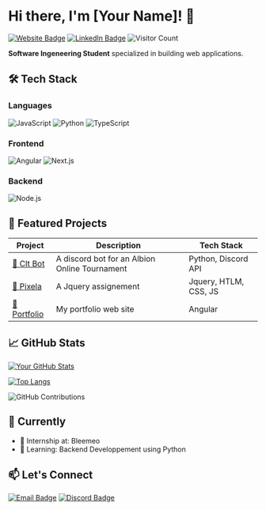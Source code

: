 # Hi there, I'm [Your Name]! 👋

[![Website Badge](https://img.shields.io/badge/Portfolio-Your_Portfolio_Website-FF4088?style=flat-square&logo=google-chrome)](https://your-portfolio-site.com)
[![LinkedIn Badge](https://img.shields.io/badge/LinkedIn-Your_Name-0A66C2?style=flat-square&logo=linkedin)](https://www.linkedin.com/in/raphaelrobin03/)
![Visitor Count](https://visitor-badge.glitch.me/badge?page_id=yourusername.yourusername)

**Software Ingeneering Student** specialized in building web applications.

## 🛠️ Tech Stack

### **Languages**
![JavaScript](https://img.shields.io/badge/-JavaScript-F7DF1E?style=flat-square&logo=javascript&logoColor=black)
![Python](https://img.shields.io/badge/-Python-3776AB?style=flat-square&logo=python&logoColor=white)
![TypeScript](https://img.shields.io/badge/-TypeScript-3178C6?style=flat-square&logo=typescript&logoColor=white)

### **Frontend**
![Angular](https://img.shields.io/badge/-React-61DAFB?style=flat-square&logo=angular&logoColor=black)
![Next.js](https://img.shields.io/badge/-Next.js-000000?style=flat-square&logo=next.js)

### **Backend**
![Node.js](https://img.shields.io/badge/-Node.js-339933?style=flat-square&logo=node.js&logoColor=white)

## 🌟 Featured Projects

| Project | Description | Tech Stack |
|---------|-------------|------------|
| [🔗 Clt Bot  ](https://github.com/Arphale/clt-bot) | A discord bot for an Albion Online Tournament | Python, Discord API |
| [🔗 Pixela   ](https://github.com/Arphale/pixela) | A Jquery assignement                        | Jquery, HTLM, CSS, JS |
| [🔗 Portfolio](https://github.com/Arphale/portfolio) | My portfolio web site                                     | Angular |

## 📈 GitHub Stats

[![Your GitHub Stats](https://github-readme-stats.vercel.app/api?username=Arphale&show_icons=true&theme=radical)](https://github.com/Arphale)

[![Top Langs](https://github-readme-stats.vercel.app/api/top-langs/?username=Arphale&layout=compact&theme=radical)](https://github.com/Arphale)

![GitHub Contributions](https://github-readme-activity-graph.vercel.app/graph?username=Arphale&theme=react-dark&hide_border=true)

## 🎯 Currently

- 🔭 Internship at: Bleemeo
- 🌱 Learning: Backend Developpement using Python

## 📫 Let's Connect

[![Email Badge](https://img.shields.io/badge/Email-raphael.robin31000@gmail.com-D14836?style=for-the-badge&logo=gmail&logoColor=white)](mailto:raphael.robin31000@gmail.com)
[![Discord Badge](https://img.shields.io/badge/Discord-Arepha-5865F2?style=for-the-badge&logo=discord)](https://discord.com/users/296262907132379136)
